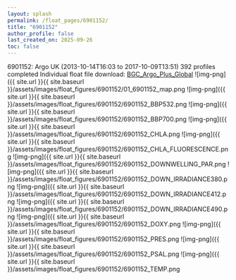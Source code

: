 ```yaml
---
layout: splash
permalink: /float_pages/6901152/
title: "6901152"
author_profile: false
last_created_on: 2025-09-26
toc: false
---
```

 
6901152: Argo UK (2013-10-14T16:03 to 2017-10-09T13:51)
392 profiles completed
Individual float file download: [BGC_Argo_Plus_Global](https://ftp.soest.hawaii.edu/bgc_argo_plus/Individual_Floats/outliers_removed/6901152_Sprof_processed.nc)
![img-png]({{ site.url }}{{ site.baseurl }}/assets/images/float_figures/6901152/01_6901152_map.png
![img-png]({{ site.url }}{{ site.baseurl }}/assets/images/float_figures/6901152/6901152_BBP532.png
![img-png]({{ site.url }}{{ site.baseurl }}/assets/images/float_figures/6901152/6901152_BBP700.png
![img-png]({{ site.url }}{{ site.baseurl }}/assets/images/float_figures/6901152/6901152_CHLA.png
![img-png]({{ site.url }}{{ site.baseurl }}/assets/images/float_figures/6901152/6901152_CHLA_FLUORESCENCE.png
![img-png]({{ site.url }}{{ site.baseurl }}/assets/images/float_figures/6901152/6901152_DOWNWELLING_PAR.png
![img-png]({{ site.url }}{{ site.baseurl }}/assets/images/float_figures/6901152/6901152_DOWN_IRRADIANCE380.png
![img-png]({{ site.url }}{{ site.baseurl }}/assets/images/float_figures/6901152/6901152_DOWN_IRRADIANCE412.png
![img-png]({{ site.url }}{{ site.baseurl }}/assets/images/float_figures/6901152/6901152_DOWN_IRRADIANCE490.png
![img-png]({{ site.url }}{{ site.baseurl }}/assets/images/float_figures/6901152/6901152_DOXY.png
![img-png]({{ site.url }}{{ site.baseurl }}/assets/images/float_figures/6901152/6901152_PRES.png
![img-png]({{ site.url }}{{ site.baseurl }}/assets/images/float_figures/6901152/6901152_PSAL.png
![img-png]({{ site.url }}{{ site.baseurl }}/assets/images/float_figures/6901152/6901152_TEMP.png
